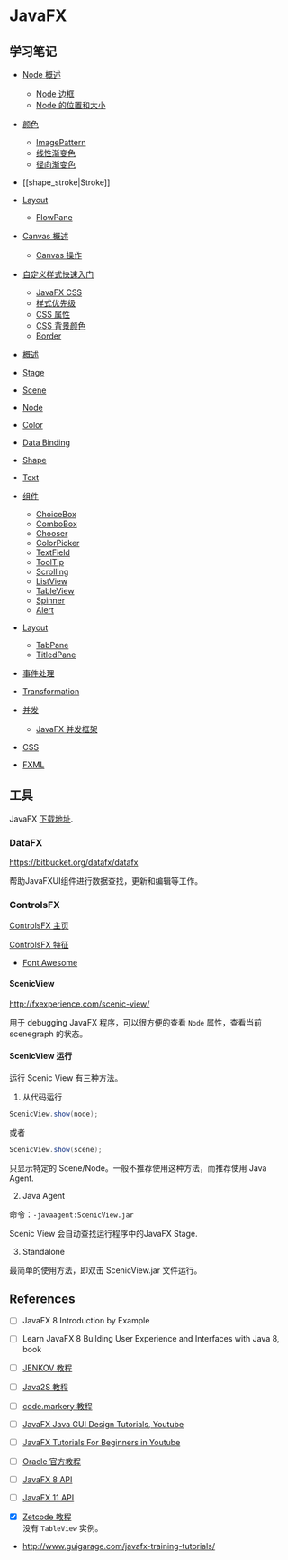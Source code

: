# JavaFX

## 学习笔记

- [Node 概述](node/1_node_intro.md)
	- [Node 边框](node/2_node_bounds.md)
	- [Node 的位置和大小](node/3_node_pos_size.md)
- [颜色](color/color1_intro.md)
	- [ImagePattern](color/color2_image_pattern.md)
	- [线性渐变色](color/color3_linear_gradient.md)
	- [径向渐变色](color/color4_radial_gradient.md)
- [[shape_stroke|Stroke]]
- [Layout](layout/_layout.md)
	- [FlowPane](layout/FlowPane.md)
- [Canvas 概述](canvas1_intro.md)
	- [Canvas 操作](canvas2_operations.md)
- [自定义样式快速入门](style/style1_intro.md)
	- [JavaFX CSS](style/style2_javafx_css.md)
	- [样式优先级](style/style3_priority.md)
	- [CSS 属性](style/style4_css_properties.md)
	- [CSS 背景颜色](style/style5_background_color.md)
	- [Border](style/style6_border.md)




- [概述](1.intro.md)
- [Stage](2.stage_scene.md)
- [Scene](scene.md)
- [Node](3.node.md)
- [Color](4.color.md)
- [Data Binding](5.databinding.md)
- [Shape](6.shapes.md)
- [Text](7.text.md)
- [组件](8.controls.md)
  - [ChoiceBox](control_choicebox.md)
  - [ComboBox](controls/ComboBox.md)
  - [Chooser](chooser.md)
  - [ColorPicker](control_colorpicker.md)
  - [TextField](control_textfield.md)
  - [ToolTip](toolTip.md)
  - [Scrolling](scrolling.md)
  - [ListView](control_listview.md)
  - [TableView](tableview.md)
  - [Spinner](spinner.md)
  - [Alert](08_alert.md)
- [Layout](11_layout.md)
  - [TabPane](11_tabpane.md)
  - [TitledPane](pane_titledpane.md)
- [事件处理](13_event.md)
- [Transformation](11.transformation.md)
- [并发](concurrency/intro.md)
  - [JavaFX 并发框架](concurrency/framework.md)
- [CSS](style1_intro.md)
- [FXML](19_fxml.md)

## 工具

JavaFX [下载地址](https://gluonhq.com/products/javafx/).

### DataFX

https://bitbucket.org/datafx/datafx

帮助JavaFXUI组件进行数据查找，更新和编辑等工作。

### ControlsFX

[ControlsFX 主页](http://fxexperience.com/controlsfx/)

[ControlsFX 特征](https://github.com/controlsfx/controlsfx/wiki/ControlsFX-Features)

- [Font Awesome](font_awesome.md)

#### ScenicView

http://fxexperience.com/scenic-view/

用于 debugging JavaFX 程序，可以很方便的查看 `Node` 属性，查看当前 scenegraph 的状态。

#### ScenicView 运行

运行 Scenic View 有三种方法。

1. 从代码运行

```java
ScenicView.show(node);
```

或者

```java
ScenicView.show(scene);
```

只显示特定的 Scene/Node。一般不推荐使用这种方法，而推荐使用 Java Agent.

2. Java Agent

命令：`-javaagent:ScenicView.jar`

Scenic View 会自动查找运行程序中的JavaFX Stage.

3. Standalone

最简单的使用方法，即双击 ScenicView.jar 文件运行。

## References

- [ ] JavaFX 8 Introduction by Example
- [ ] Learn JavaFX 8 Building User Experience and Interfaces with Java 8, book
- [ ] [JENKOV 教程](http://tutorials.jenkov.com/javafx/index.html)
- [ ] [Java2S 教程](http://www.java2s.com/Tutorials/Java/JavaFX/index.htm)
- [ ] [code.markery 教程](https://code.makery.ch/library/topic/javafx/)
- [ ] [JavaFX Java GUI Design Tutorials, Youtube](https://www.youtube.com/playlist?list=PL6gx4Cwl9DGBzfXLWLSYVy8EbTdpGbUIG)
- [ ] [JavaFX Tutorials For Beginners in Youtube](https://www.youtube.com/playlist?list=PLS1QulWo1RIaUGP446_pWLgTZPiFizEMq)
- [ ] [Oracle 官方教程](https://docs.oracle.com/javase/8/javase-clienttechnologies.htm)
- [ ] [JavaFX 8 API](https://docs.oracle.com/javase/8/javafx/api/toc.htm)
- [ ] [JavaFX 11 API](https://openjfx.io/javadoc/11/index.html)

- [x] [Zetcode 教程](http://zetcode.com/gui/javafx/)  
没有 `TableView` 实例。

- http://www.guigarage.com/javafx-training-tutorials/
